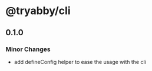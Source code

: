 # @tryabby/cli

## 0.1.0

### Minor Changes

- add defineConfig helper to ease the usage with the cli
